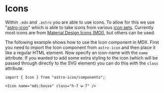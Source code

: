 # Icons

Within `.mdx` and `.astro` you are able to use icons. To allow for this we use "[astro-icon](https://github.com/natemoo-re/astro-icon#readme)" which is able to take icons from various [icon sets](https://icon-sets.iconify.design). Currently most icons are from [Material Design Icons (MDI)](https://icon-sets.iconify.design/mdi/), but others can be used.

The following example shows how to use the Icon component in MDX. First you need to import the Icon component from `astro-icon` and then place it like a regular HTML element. Now specify an icon-name with the `name` attribute. If you wanted to add some extra styling to the icon (which will be passed through directly to the SVG element) you can do this with the `class` attribute.

```tsx
import { Icon } from "astro-icon/components";

<Icon name="mdi:house" class="h-7 w-7" />
```
